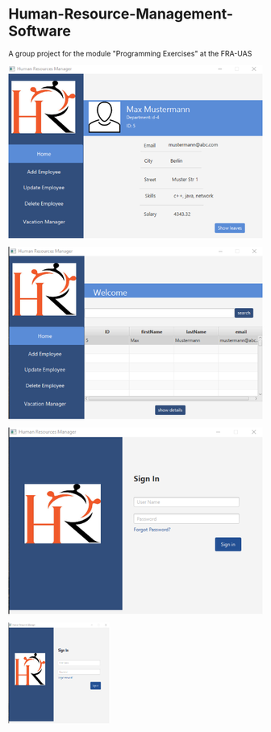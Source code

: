 # Human-Resource-Management-Software
A group project for the module "Programming Exercises" at the FRA-UAS


![Employee view](https://github.com/senthusiva/Human-Resource-Management-Software/blob/master/img/e1.png)

![Home view](https://github.com/senthusiva/Human-Resource-Management-Software/blob/master/img/h1.png)

![Sign In Window](https://github.com/senthusiva/Human-Resource-Management-Software/blob/master/img/s1.png)

<img src="https://github.com/senthusiva/Human-Resource-Management-Software/blob/master/img/s1.png" width="200" height="200" />


